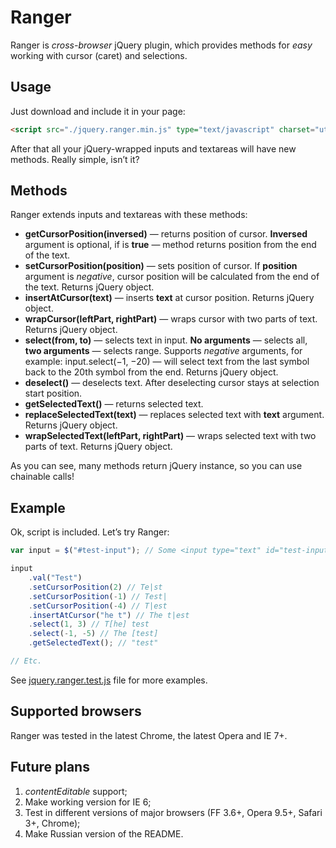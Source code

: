 # Ranger

Ranger is _cross-browser_ jQuery plugin, which provides methods for _easy_ working with cursor (caret) and selections.

## Usage

Just download and include it in your page:

```html
<script src="./jquery.ranger.min.js" type="text/javascript" charset="utf-8"></script>
```

After that all your jQuery-wrapped inputs and textareas will have new methods. Really simple, isn’t it?

## Methods

Ranger extends inputs and textareas with these methods:

- __getCursorPosition(inversed)__ — returns position of cursor. __Inversed__ argument is optional, if is __true__ — method returns position from the end of the text.
- __setCursorPosition(position)__ — sets position of cursor. If __position__ argument is _negative_, cursor position will be calculated from the end of the text. Returns jQuery object.
- __insertAtCursor(text)__ — inserts __text__ at cursor position. Returns jQuery object.
- __wrapCursor(leftPart, rightPart)__ — wraps cursor with two parts of text. Returns jQuery object.
- __select(from, to)__ — selects text in input. __No arguments__ — selects all, __two arguments__ — selects range. Supports _negative_ arguments, for example: input.select(−1, −20) — will select text from the last symbol back to the 20th symbol from the end. Returns jQuery object.
- __deselect()__ — deselects text. After deselecting cursor stays at selection start position.
- __getSelectedText()__ — returns selected text.
- __replaceSelectedText(text)__ — replaces selected text with __text__ argument. Returns jQuery object.
- __wrapSelectedText(leftPart, rightPart)__ — wraps selected text with two parts of text. Returns jQuery object.

As you can see, many methods return jQuery instance, so you can use chainable calls!

## Example

Ok, script is included. Let’s try Ranger:

```javascript
var input = $("#test-input"); // Some <input type="text" id="test-input" />

input
	.val("Test")
	.setCursorPosition(2) // Te|st
	.setCursorPosition(-1) // Test|
	.setCursorPosition(-4) // T|est
	.insertAtCursor("he t") // The t|est
	.select(1, 3) // T[he] test
	.select(-1, -5) // The [test]
	.getSelectedText(); // "test"

// Etc.
```

See [jquery.ranger.test.js](https://github.com/porqz/Ranger/blob/master/jquery.ranger.test.js) file for more examples.

## Supported browsers

Ranger was tested in the latest Chrome, the latest Opera and IE 7+.

## Future plans

1. _contentEditable_ support;
2. Make working version for IE 6;
3. Test in different versions of major browsers (FF 3.6+, Opera 9.5+, Safari 3+, Chrome);
4. Make Russian version of the README.
